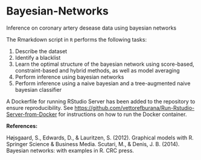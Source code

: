 # Bayesian-Networks

Inference on coronary artery desease data using bayesian networks

The Rmarkdown script in ```R``` performs the following tasks: 

1) Describe the dataset 
2) Identify a blacklist
3) Learn the optimal structure of the bayesian network using score-based, constraint-based and hybrid methods, as well as model averaging
4) Perform inference using bayesian networks
5) Perform inference using a naive bayesian and a tree-augmented naive bayesian classifier

A Dockerfile for running RStudio Server has been added to the repository to ensure reproducibility. See https://github.com/vettorefburana/Run-Rstudio-Server-from-Docker for instructions on how to run the Docker container.


**References:** 

Højsgaard, S., Edwards, D., & Lauritzen, S. (2012). Graphical models with R. Springer Science & Business Media.
Scutari, M., & Denis, J. B. (2014). Bayesian networks: with examples in R. CRC press.
